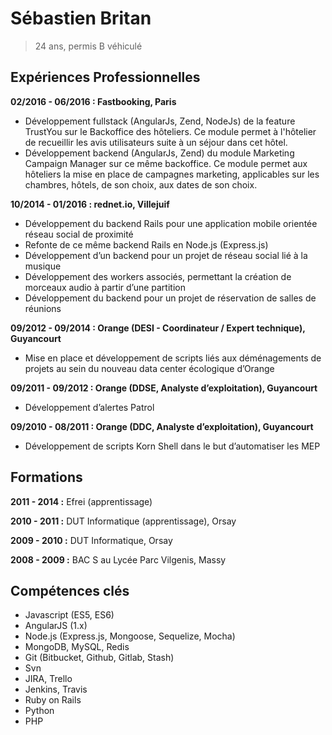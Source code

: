 Sébastien Britan
================

> 24 ans, permis B véhiculé

Expériences Professionnelles
----------------------------
**02/2016 - 06/2016 : Fastbooking, Paris**
  - Développement fullstack (AngularJs, Zend, NodeJs) de la feature TrustYou sur le Backoffice des hôteliers. Ce module permet à l'hôtelier de recueillir les avis utilisateurs suite à un séjour dans cet hôtel.
  - Développement backend (AngularJs, Zend) du module Marketing Campaign Manager sur ce même backoffice. Ce module permet aux hôteliers la mise en place de campagnes marketing, applicables sur les chambres, hôtels, de son choix, aux dates de son choix.

**10/2014 - 01/2016 : rednet.io, Villejuif**

  - Développement du backend Rails pour une application mobile orientée réseau social de proximité
  - Refonte de ce même backend Rails en Node.js (Express.js)
  - Développement d’un backend pour un projet de réseau social lié à la musique
  - Développement des workers associés, permettant la création de morceaux audio à partir d’une partition
  - Développement du backend pour un projet de réservation de salles de réunions

**09/2012 - 09/2014 : Orange (DESI - Coordinateur / Expert technique), Guyancourt**

  - Mise en place et développement de scripts liés aux déménagements de projets au sein du nouveau data center écologique d’Orange

**09/2011 - 09/2012 : Orange (DDSE, Analyste d’exploitation), Guyancourt**

  - Développement d’alertes Patrol

**09/2010 - 08/2011 : Orange (DDC, Analyste d’exploitation), Guyancourt**

  - Développement de scripts Korn Shell dans le but d’automatiser les MEP


Formations
----------

**2011 - 2014 :** Efrei (apprentissage)

**2010 - 2011 :** DUT Informatique (apprentissage), Orsay

**2009 - 2010 :** DUT Informatique, Orsay

**2008 - 2009 :** BAC S au Lycée Parc Vilgenis, Massy

Compétences clés
----------------

  - Javascript (ES5, ES6)
  - AngularJS (1.x)
  - Node.js (Express.js, Mongoose, Sequelize, Mocha)
  - MongoDB, MySQL, Redis
  - Git (Bitbucket, Github, Gitlab, Stash)
  - Svn
  - JIRA, Trello
  - Jenkins, Travis
  - Ruby on Rails
  - Python
  - PHP
